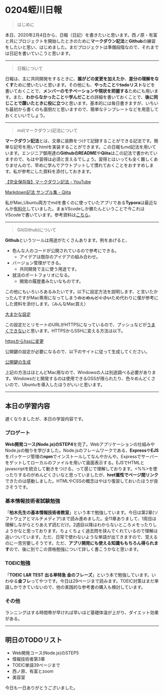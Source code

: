 # 0204蛭川日報

> はじめに

本日、2020年2月4日から、日報（日記）を書きたいと思います。西ノ原・有富と共にプロジェクトを開始したときのために**マークダウン記法**と**Github**の練習をしたいと思い、はじめました。まだプロジェクトは準備段階なので、それまでは日記を書いていこうと思います。

---

> 日報について

日報は、主に共同開発をするときに、**誰がどの変更を加えたか**、**差分の理解をなくす**ために使いたいと思います。その他にも、**やったこと**や**todoリスト**などを書いておくことで、**メンバーのモチベーションや現状を把握する**ためにも用います。また、**わからなかったこと**や**学んだこと**の詳細を書いておくことで、**後に同じことで躓いたときに役に立つ**と思います。基本的には毎日書きますが、いちいち最初から書くのも面倒だと思いますので、簡単なテンプレートなどを用意しておくといいでしょう。

---

> md(マークダウン)記法について

**マークダウン記法**とは、文章に装飾をつけて記録することができる記法です。簡単な記号を用いてhtmlを実装することができます。この日報もmd記法を用いています。エンジニア御用達の**GithubのREADME**や**Qiita**はこの記法で書かれていますので、もはや習得は必須と言えるでしょう。習得とはいっても全く難しくありませんので、早めに学んでアウトプットして慣れておくことをおすすめします。私が参考にした資料を添付しておきます。

[【完全保存版】マークダウン記法 - YouTube](https://www.youtube.com/watch?v=tjygVZLLeYc)

[Markdown記法 サンプル集 - Qiita](https://qiita.com/tbpgr/items/989c6badefff69377da7)

私がMac,Ubuntu両方でmdを書くのに使っていたアプリである**Typora**は最近なんか[有料化](https://151en.com/pc-and-app/20211130/typora-official-version-has-been-out/)していました。まぁVScodeしか勝たんということで今これはVScodeで書いています。参考資料は[こちら](https://maasaablog.com/tools/visual-studio-code/1762/)。

---

> Git(Github)について

**Github**というツールは用途がたくさんあります。例をあげると、
- 色んな人のコードが公開されているので参考にできる。
  - アイデアは既存のアイデアの組み合わせ。
- バージョン管理ができる。
  - 共同開発で主に使う用途です。
- 就活のポートフォリオになる。
  - 開発の履歴書みたいなものです。

この他にもいろいろあるみたいです。以下に設定方法を説明します、と言いたかったんですがMac専用になってしまう~~のとめんどくさい~~ため代わりに僕が参考にした資料を添付します。（みんなMac買え）

[大まかな設定](https://techacademy.jp/magazine/6235)

この設定だとリモートのURLがHTTPSになっているので、プッシュなどが[うまくできない](https://qiita.com/hosikiti/items/03bba19abec4b789d7a5)と思います。HTTPSからSSHに変える方法は以下。

[httpsからhssに変更](https://docs.github.com/ja/get-started/getting-started-with-git/managing-remote-repositories#switching-remote-urls-from-https-to-ssh)


公開鍵の設定が必要になるので、以下のサイトに従って生成してください。

[公開鍵の生成](https://qiita.com/wakahara3/items/52094d476774f3a2f619)

上記の方法はほとんどMac用なので、Windowsの人は別途調べる必要があります。Windowsだと開発するのは使用できるOSSが限られたり、色々めんどくさいので、Ubuntuを導入したほうがいいと思います。

---

## 本日の学習内容

遅くなりましたが、本日の学習内容です。

### プロゲート

**Web開発コース(Node.js)**の**STEP4**を完了。Webアプリケーションの仕組みやNode.jsの触りを学びました。Node.jsのフレームワークである、**Express**や**EJS**をパッケージ管理の**npm**でインストールしてなんやかんや。Expressでサーバーをゲットしてローカルのファイルを用いて画面表示する。EJSでHTMLとjavascriptを統合して動きをつける。って感じで理解しております。<%%>を使ったりするのがめんどくさいなと思っていましたが、**href属性でページ間リンク**できたのは感動しました。HTMLやCSSの概念はやはり復習しておいたほうが良さそうです。

### 基本情報技術者試験勉強

「**柏木先生の基本情報技術者教室**」という本で勉強しています。今日は第2章(ソフトウェアとマルチメディア)まで読み進めました。全11章ありまして、1周目は理解しながらとりあえず読むだけ。2週目以降はわからないところメモったりしようかなと思っております。ちょくちょく過去問を挟んでくれているので理解は追いついています。ただ、日常で使わないような単語が出てきますので、覚えるのに一苦労要しそうです。ただ、**アプリ開発にも使える知識ももちろん得られます**ので、後に別でこの資格勉強について詳しく書こうかなと思います。

### TOEIC勉強
「**TOEIC L&R TEST 出る単特急 金のフレーズ**」という本で勉強しています。いわゆる**金フレ**ってやつです。今日は29ページまで読みます。TOEIC対策はまだ単語しかできていないので、他の実践的な参考書の購入も検討しています。

### その他
ランニングはする時間帯が早ければ早いほど基礎体温が上がり、ダイエット効果がある。

---

## 明日のTODOリスト

- Web開発コース(Node.js)のSTEP5
- 情報技術者第3章
- TOEIC単語39ページまで
- 西ノ原、有富とzoom
- 美容室

今日も一日ありがとうございました。